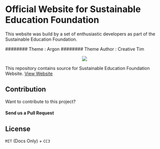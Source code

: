 # Official Website for Sustainable Education Foundation

This website was build by a set of enthusiastic developers as part of the Sustainable Education Foundation.

######## Theme : Argon
######## Theme Author : Creative Tim

<div align="center">
  <img src="https://avatars3.githubusercontent.com/u/31291163?s=200&v=4" />
</div>

This repository contains source for Sustainable Education Foundation Website. [View Website](https://sefglobal.org/)


## Contribution

Want to contribute to this project? 

#### Send us a Pull Request

## License 
`MIT` (Docs Only) + `CC3`

